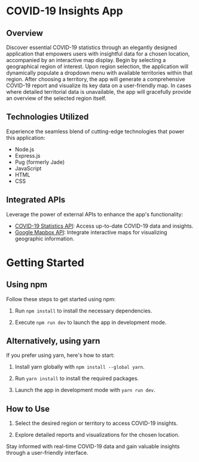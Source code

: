 # COVID-19 Insights App

## Overview

Discover essential COVID-19 statistics through an elegantly designed application that empowers users with insightful data for a chosen location, accompanied by an interactive map display. Begin by selecting a geographical region of interest. Upon region selection, the application will dynamically populate a dropdown menu with available territories within that region. After choosing a territory, the app will generate a comprehensive COVID-19 report and visualize its key data on a user-friendly map. In cases where detailed territorial data is unavailable, the app will gracefully provide an overview of the selected region itself. 

## Technologies Utilized

Experience the seamless blend of cutting-edge technologies that power this application:

- Node.js
- Express.js
- Pug (formerly Jade)
- JavaScript
- HTML
- CSS

## Integrated APIs

Leverage the power of external APIs to enhance the app's functionality:

- [COVID-19 Statistics API](https://covid-api.com): Access up-to-date COVID-19 data and insights.
- [Google Mapbox API](https://developers.google.com/maps/documentation/embed/get-started): Integrate interactive maps for visualizing geographic information.

# Getting Started

## Using npm

Follow these steps to get started using npm:

1. Run `npm install` to install the necessary dependencies.

2. Execute `npm run dev` to launch the app in development mode.

## Alternatively, using yarn

If you prefer using yarn, here's how to start:

1. Install yarn globally with `npm install --global yarn`.

2. Run `yarn install` to install the required packages.

3. Launch the app in development mode with `yarn run dev`.

## How to Use

1. Select the desired region or territory to access COVID-19 insights.

2. Explore detailed reports and visualizations for the chosen location.

Stay informed with real-time COVID-19 data and gain valuable insights through a user-friendly interface.
